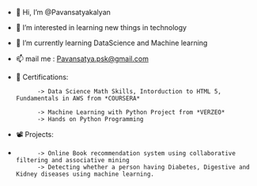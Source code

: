 - 👋 Hi, I’m @Pavansatyakalyan
- 👀 I’m interested in learning new things in technology
- 🌱 I’m currently learning DataScience and Machine learning
- 📫 mail me : Pavansatya.psk@gmail.com
- 📖 Certifications:

            -> Data Science Math Skills, Intorduction to HTML 5, Fundamentals in AWS from *COURSERA*

            -> Machine Learning with Python Project from *VERZEO*
            -> Hands on Python Programming 
- 📽 Projects:
- 
            -> Online Book recommendation system using collaborative filtering and associative mining
            -> Detecting whether a person having Diabetes, Digestive and Kidney diseases using machine learning.
            
<!---
Pavansatyapsk/Pavansatyapsk is a ✨ special ✨ repository because its `README.md` (this file) appears on your GitHub profile.
You can click the Preview link to take a look at your changes.
--->

